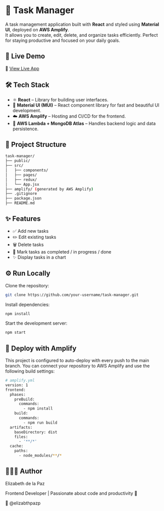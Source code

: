 # 📝 Task Manager

A task management application built with **React** and styled using **Material UI**, deployed on **AWS Amplify**.  
It allows you to create, edit, delete, and organize tasks efficiently. Perfect for staying productive and focused on your daily goals.

## 🚀 Live Demo

🔗 [View Live App](https://dev.d2c5zqiv6i5agj.amplifyapp.com/) 

## 🛠️ Tech Stack

- ⚛️ **React** – Library for building user interfaces.
- 🎨 **Material UI (MUI)** – React component library for fast and beautiful UI development.
- ☁️ **AWS Amplify** – Hosting and CI/CD for the frontend.
- 🧠 **AWS Lambda + MongoDB Atlas** – Handles backend logic and data persistence.


## 📂 Project Structure

```bash
task-manager/
├── public/
├── src/
│   ├── components/
│   ├── pages/
│   ├── redux/ 
│   └── App.jsx
├── amplify/ (generated by AWS Amplify)
├── .gitignore
├── package.json
├── README.md
```

## ✨ Features

- ✅ Add new tasks
- ✏️ Edit existing tasks
- 🗑️ Delete tasks
- 📌 Mark tasks as completed / in progress / done 
- ✨ Display tasks in a chart
  
## ⚙️ Run Locally

Clone the repository:

```bash
git clone https://github.com/your-username/task-manager.git
```

Install dependencies:

```bash 
npm install
```

Start the development server:

```bash
npm start
```

## 🚀 Deploy with Amplify

This project is configured to auto-deploy with every push to the main branch.
You can connect your repository to AWS Amplify and use the following build settings:

```bash
# amplify.yml
version: 1
frontend:
  phases:
    preBuild:
      commands:
        - npm install
    build:
      commands:
        - npm run build
  artifacts:
    baseDirectory: dist
    files:
      - '**/*'
  cache:
    paths:
      - node_modules/**/*
```

## 👩🏻‍💻 Author

Elizabeth de la Paz

Frontend Developer | Passionate about code and productivity 🚀

💜 @elizabthpazp
